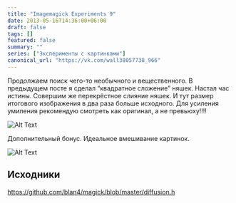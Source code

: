 ```yaml
---
title: "Imagemagick Experiments 9"
date: 2013-05-16T14:36:00+06:00
draft: false
tags: []
featured: false
summary: ""
series: ["Эксперименты с картинками"]
canonical_url: "https://vk.com/wall38057738_966"
---
```


Продолжаем поиск чего-то необычного и вещественного.
В предыдущем посте я сделал “квадратное сложение” няшек. Настал час истины. Совершим же перекрёстное слияние няшек. И тут размер итогового изображения в два раза больше исходного. Для усиления умиления рекомендую смотреть как оригинал, а не превьюху!!!!

![Alt Text](https://dev-to-uploads.s3.amazonaws.com/i/jvkjivomg6u8ozqmytsl.jpg)

Дополнительный бонус. Идеальное вмешивание картинок.

![Alt Text](https://dev-to-uploads.s3.amazonaws.com/i/flaj21d7bzk30zgt1s7i.jpeg)

## Исходники

https://github.com/blan4/magick/blob/master/diffusion.h
